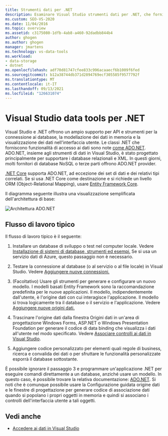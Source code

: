 ```yaml
---
title: Strumenti dati per .NET
description: Esaminare Visual Studio strumenti dati per .NET, che forniscono supporto per API e strumenti per connettersi ai database, modellare i dati in memoria e visualizzare i dati nell'interfaccia utente.
ms.custom: SEO-VS-2020
ms.date: 11/04/2016
ms.topic: overview
ms.assetid: c3175080-1dfb-4ab8-a460-92dadbb844b4
author: ghogen
ms.author: ghogen
manager: jmartens
ms.technology: vs-data-tools
ms.workload:
- data-storage
- dotnet
ms.openlocfilehash: adf70d81747cfee833c996acaaecf6b1009f6fed
ms.sourcegitcommit: b12a38744db371d2894769ecf305585f9577792f
ms.translationtype: MT
ms.contentlocale: it-IT
ms.lasthandoff: 09/13/2021
ms.locfileid: "126631074"
---
```

# <a name="visual-studio-data-tools-for-net"></a>Visual Studio data tools per .NET

Visual Studio e .NET offrono un ampio supporto per API e strumenti per la connessione ai database, la modellazione dei dati in memoria e la visualizzazione dei dati nell'interfaccia utente. Le classi .NET che forniscono funzionalità di accesso ai dati sono note [come ADO.NET](/dotnet/framework/data/adonet/index). ADO.NET, insieme agli strumenti di dati in Visual Studio, è stato progettato principalmente per supportare i database relazionali e XML. In questi giorni, molti fornitori di database NoSQL o terze parti offrono ADO.NET provider.

[.NET Core](/dotnet/core/) supporta ADO.NET, ad eccezione dei set di dati e dei relativi tipi correlati. Se si usa .NET Core come destinazione e si richiede un livello ORM (Object-Relational Mapping), usare [Entity Framework Core](/ef/core/).

Il diagramma seguente illustra una visualizzazione semplificata dell'architettura di base:

![Architettura ADO.NET](../data-tools/media/raddata-ado-net-architecture-diagram.png)

## <a name="typical-workflow"></a>Flusso di lavoro tipico

Il flusso di lavoro tipico è il seguente:

1. Installare un database di sviluppo o test nel computer locale. Vedere [Installazione di sistemi di database, strumenti ed esempi.](../data-tools/installing-database-systems-tools-and-samples.md) Se si usa un servizio dati di Azure, questo passaggio non è necessario.

2. Testare la connessione al database (o al servizio o al file locale) in Visual Studio. Vedere [Aggiungere nuove connessioni.](../data-tools/add-new-connections.md)

3. (Facoltativo) Usare gli strumenti per generare e configurare un nuovo modello. I modelli basati Entity Framework sono la raccomandazione predefinita per le nuove applicazioni. Il modello, indipendentemente dall'utente, è l'origine dati con cui interagisce l'applicazione. Il modello si trova logicamente tra il database o il servizio e l'applicazione. Vedere [Aggiungere nuove origini dati.](../data-tools/add-new-data-sources.md)

4. Trascinare l'origine  dati dalla finestra Origini dati in un'area di progettazione Windows Forms, ASP.NET o Windows Presentation Foundation per generare il codice di data binding che visualizza i dati all'utente nel modo specificato. Vedere [Associare controlli ai dati in Visual Studio](../data-tools/bind-controls-to-data-in-visual-studio.md).

5. Aggiungere codice personalizzato per elementi quali regole di business, ricerca e convalida dei dati o per sfruttare le funzionalità personalizzate esporrà il database sottostante.

È possibile ignorare il passaggio 3 e programmare un'applicazione .NET per eseguire comandi direttamente a un database, anziché usare un modello. In questo caso, è possibile trovare la relativa documentazione: [ADO.NET](/dotnet/framework/data/adonet/index). Si noti che è  comunque possibile usare la Configurazione guidata origine dati e le finestre di progettazione per generare codice di associazione dati quando si popolano i propri oggetti in memoria e quindi si associano i controlli dell'interfaccia utente a tali oggetti.

## <a name="see-also"></a>Vedi anche

- [Accedere ai dati in Visual Studio](../data-tools/accessing-data-in-visual-studio.md)
